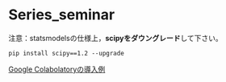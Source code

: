 # Series_seminar

注意：statsmodelsの仕様上，**scipyをダウングレード**して下さい。  

`pip install scipy==1.2 --upgrade`

[Google Colabolatoryの導入例](https://ryosuke-okubo.hatenablog.com/entry/2019/05/18/210000)
